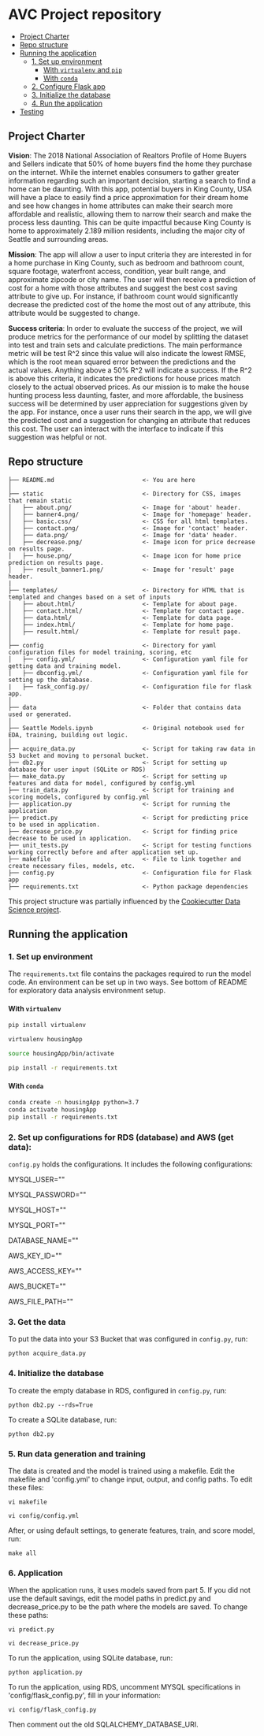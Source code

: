 
# AVC Project repository

<!-- toc -->

- [Project Charter](#project-charter)
- [Repo structure](#repo-structure)
- [Running the application](#running-the-application)
  * [1. Set up environment](#1-set-up-environment)
    + [With `virtualenv` and `pip`](#with-virtualenv-and-pip)
    + [With `conda`](#with-conda)
  * [2. Configure Flask app](#2-configure-flask-app)
  * [3. Initialize the database](#3-initialize-the-database)
  * [4. Run the application](#4-run-the-application)
- [Testing](#testing)

<!-- tocstop -->

## Project Charter 

**Vision**: The 2018 National Association of Realtors Profile of Home Buyers and Sellers indicate that 50% of home buyers find the home they purchase on the internet. While the internet enables consumers to gather greater information regarding such an important decision, starting a search to find a home can be daunting. With this app, potential buyers in King County, USA will have a place to easily find a price approximation for their dream home and see how changes in home attributes can make their search more affordable and realistic, allowing them to narrow their search and make the process less daunting. This can be quite impactful because King County is home to approximately 2.189 million residents, including the major city of Seattle and surrounding areas. 

**Mission**: The app will allow a user to input criteria they are interested in for a home purchase in King County, such as bedroom and bathroom count, square footage, waterfront access, condition, year built range, and approximate zipcode or city name. The user will then receive a prediction of cost for a home with those attributes and suggest the best cost saving attribute to give up. For instance, if bathroom count would significantly decrease the predicted cost of the home the most out of any attribute, this attribute would be suggested to change.

**Success criteria**: In order to evaluate the success of the project, we will produce metrics for the performance of our model by splitting the dataset into test and train sets and calculate predictions. The main performance metric will be test R^2 since this value will also indicate the lowest RMSE, which is the root mean squared error between the predictions and the actual values. Anything above a 50% R^2 will indicate a success. If the R^2 is above this criteria, it indicates the predictions for house prices match closely to the actual observed prices. 
As our mission is to make the house hunting process less daunting, faster, and more affordable, the business success will be determined by user appreciation for suggestions given by the app. For instance, once a user runs their search in the app, we will give the predicted cost and a suggestion for changing an attribute that reduces this cost. The user can interact with the interface to indicate if this suggestion was helpful or not. 



## Repo structure 

```
├── README.md                         <- You are here
│
├── static                            <- Directory for CSS, images that remain static 
│   ├── about.png/                    <- Image for 'about' header.
│   ├── banner4.png/                  <- Image for 'homepage' header.
│   ├── basic.css/                    <- CSS for all html templates.
│   ├── contact.png/                  <- Image for 'contact' header.
│   ├── data.png/                     <- Image for 'data' header.
│   ├── decrease.png/                 <- Image icon for price decrease on results page.
│   ├── house.png/                    <- Image icon for home price prediction on results page.
│   ├── result_banner1.png/           <- Image for 'result' page header.
|
├── templates/                        <- Directory for HTML that is templated and changes based on a set of inputs
│   ├── about.html/                   <- Template for about page.
│   ├── contact.html/                 <- Template for contact page.
│   ├── data.html/                    <- Template for data page.
│   ├── index.html/                   <- Template for home page.
│   ├── result.html/                  <- Template for result page.
│
├── config                            <- Directory for yaml configuration files for model training, scoring, etc
│   ├── config.yml/                   <- Configuration yaml file for getting data and training model.
|   ├── dbconfig.yml/                 <- Configuration yaml file for setting up the database. 
|   ├── fask_config.py/               <- Configuration file for flask app. 
│
├── data                              <- Folder that contains data used or generated. 
│
├── Seattle Models.ipynb              <- Original notebook used for EDA, training, building out logic. 
│
├── acquire_data.py                   <- Script for taking raw data in S3 bucket and moving to personal bucket.
├── db2.py                            <- Script for setting up database for user input (SQLite or RDS)
├── make_data.py                      <- Script for setting up features and data for model, configured by config.yml
├── train_data.py                     <- Script for training and scoring models, configured by config.yml
├── application.py                    <- Script for running the application
├── predict.py                        <- Script for predicting price to be used in application.
├── decrease_price.py                 <- Script for finding price decrease to be used in application.
├── unit_tests.py                     <- Script for testing functions working correctly before and after application set up.
├── makefile                          <- File to link together and create necessary files, models, etc. 
├── config.py                         <- Configuration file for Flask app
├── requirements.txt                  <- Python package dependencies 
```
This project structure was partially influenced by the [Cookiecutter Data Science project](https://drivendata.github.io/cookiecutter-data-science/).

## Running the application 
### 1. Set up environment 

The `requirements.txt` file contains the packages required to run the model code. An environment can be set up in two ways. See bottom of README for exploratory data analysis environment setup. 

#### With `virtualenv`

```bash
pip install virtualenv

virtualenv housingApp

source housingApp/bin/activate

pip install -r requirements.txt

```
#### With `conda`

```bash
conda create -n housingApp python=3.7
conda activate housingApp
pip install -r requirements.txt

```

### 2. Set up configurations for RDS (database) and AWS (get data):

`config.py` holds the configurations. It includes the following configurations:

MYSQL_USER=""

MYSQL_PASSWORD=""

MYSQL_HOST=""

MYSQL_PORT=""

DATABASE_NAME=""

AWS_KEY_ID=""

AWS_ACCESS_KEY=""

AWS_BUCKET=""

AWS_FILE_PATH=""



### 3. Get the data

To put the data into your S3 Bucket that was configured in `config.py`, run:
```
python acquire_data.py
```
 
 

### 4. Initialize the database 

To create the empty database in RDS, configured in `config.py`, run: 

```
python db2.py --rds=True
```

To create a SQLite database, run:

```
python db2.py
```

### 5. Run data generation and training

The data is created and the model is trained using a makefile. Edit the makefile and 'config.yml' to change input, output, and config paths.
To edit these files: 
```
vi makefile
```
```
vi config/config.yml
```

After, or using default settings, to generate features, train, and score model, run:

```
make all 
```

### 6. Application

When the application runs, it uses models saved from part 5. If you did not use the default savings, edit the model paths in predict.py and decrease_price.py to be the path where the models are saved. 
To change these paths:
```
vi predict.py
```

```
vi decrease_price.py
```


To run the application, using SQLite database, run:

```
python application.py
```

To run the application, using RDS, uncomment MYSQL specifications in 'config/flask_config.py', fill in your information:
```
vi config/flask_config.py
```
Then comment out the old SQLALCHEMY_DATABASE_URI.

